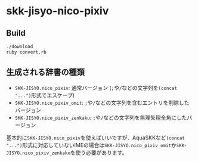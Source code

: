 # skk-jisyo-nico-pixiv

## Build

```sh
./download
ruby convert.rb
```

## 生成される辞書の種類

* `SKK-JISYO.nico_pixiv`: 通常バージョン (`;`や`/`などの文字列を`(concat "...")`形式でエスケープ)
* `SKK-JISYO.nico_pixiv_omit`: `;`や`/`などの文字列を含むエントリを削除したバージョン
* `SKK-JISYO.nico_pixiv_zenkaku`: `;`や`/`などの文字列を無理矢理全角にしたバージョン

基本的に`SKK-JISYO.nico_pixiv`を使えばいいですが、AquaSKKなど`(concat "...")`形式に対応していないIMEの場合は`SKK-JISYO.nico_pixiv_omit`か`SKK-JISYO.nico_pixiv_zenkaku`を使う必要があります。

